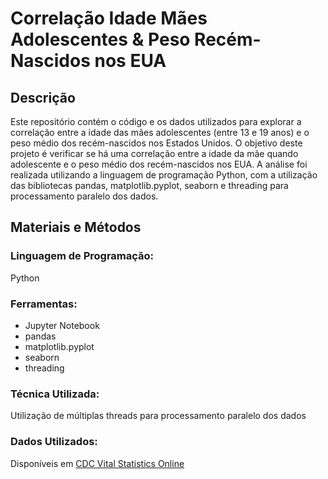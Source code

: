 # Correlação Idade Mães Adolescentes & Peso Recém-Nascidos nos EUA

## Descrição
Este repositório contém o código e os dados utilizados para explorar a correlação entre a idade das mães adolescentes (entre 13 e 19 anos) e o peso médio dos recém-nascidos nos Estados Unidos. O objetivo deste projeto é verificar se há uma correlação entre a idade da mãe quando adolescente e o peso médio dos recém-nascidos nos EUA. A análise foi realizada utilizando a linguagem de programação Python, com a utilização das bibliotecas pandas, matplotlib.pyplot, seaborn e threading para processamento paralelo dos dados.

## Materiais e Métodos
### Linguagem de Programação:
Python

### Ferramentas:
- Jupyter Notebook
- pandas
- matplotlib.pyplot
- seaborn
- threading

### Técnica Utilizada:
Utilização de múltiplas threads para processamento paralelo dos dados

### Dados Utilizados:
Disponíveis em [CDC Vital Statistics Online](https://www.cdc.gov/nchs/data_access/vitalstatsonline.htm)
